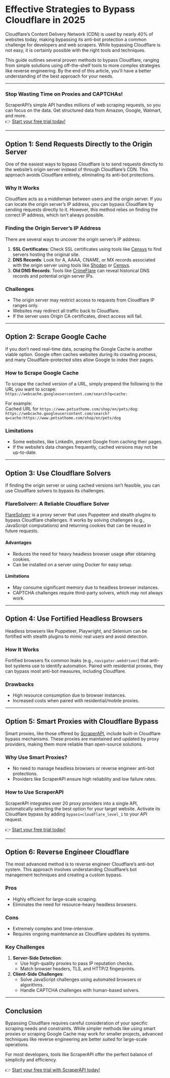 # Effective Strategies to Bypass Cloudflare in 2025

Cloudflare’s Content Delivery Network (CDN) is used by nearly 40% of websites today, making bypassing its anti-bot protection a common challenge for developers and web scrapers. While bypassing Cloudflare is not easy, it is certainly possible with the right tools and techniques.

This guide outlines several proven methods to bypass Cloudflare, ranging from simple solutions using off-the-shelf tools to more complex strategies like reverse engineering. By the end of this article, you'll have a better understanding of the best approach for your needs.

---

### Stop Wasting Time on Proxies and CAPTCHAs!

ScraperAPI’s simple API handles millions of web scraping requests, so you can focus on the data. Get structured data from Amazon, Google, Walmart, and more.  
👉 [Start your free trial today!](https://bit.ly/Scraperapi)

---

## Option 1: Send Requests Directly to the Origin Server

One of the easiest ways to bypass Cloudflare is to send requests directly to the website’s origin server instead of through Cloudflare’s CDN. This approach avoids Cloudflare entirely, eliminating its anti-bot protections.

### Why It Works
Cloudflare acts as a middleman between users and the origin server. If you can locate the origin server’s IP address, you can bypass Cloudflare by sending requests directly to it. However, this method relies on finding the correct IP address, which isn’t always possible.

### Finding the Origin Server’s IP Address
There are several ways to uncover the origin server’s IP address:

1. **SSL Certificates**: Check SSL certificates using tools like [Censys](https://search.censys.io/) to find servers hosting the original site.
2. **DNS Records**: Look for A, AAAA, CNAME, or MX records associated with the origin server using tools like [Shodan](https://shodan.io) or [Censys](https://search.censys.io/).
3. **Old DNS Records**: Tools like [CrimeFlare](https://github.com/zidansec/CloudPeler) can reveal historical DNS records and potential origin server IPs.

### Challenges
- The origin server may restrict access to requests from Cloudflare IP ranges only.
- Websites may redirect all traffic back to Cloudflare.
- If the server uses Origin CA certificates, direct access will fail.

---

## Option 2: Scrape Google Cache

If you don’t need real-time data, scraping the Google Cache is another viable option. Google often caches websites during its crawling process, and many Cloudflare-protected sites allow Google to index their pages.

### How to Scrape Google Cache
To scrape the cached version of a URL, simply prepend the following to the URL you want to scrape:  
`https://webcache.googleusercontent.com/search?q=cache:`

For example:  
Cached URL for `https://www.petsathome.com/shop/en/pets/dog`:  
`https://webcache.googleusercontent.com/search?q=cache:https://www.petsathome.com/shop/en/pets/dog`

### Limitations
- Some websites, like LinkedIn, prevent Google from caching their pages.
- If the website’s data changes frequently, cached versions may not be up-to-date.

---

## Option 3: Use Cloudflare Solvers

If finding the origin server or using cached versions isn’t feasible, you can use Cloudflare solvers to bypass its challenges.

### FlareSolverr: A Reliable Cloudflare Solver
[FlareSolverr](https://github.com/FlareSolverr/FlareSolverr) is a proxy server that uses Puppeteer and stealth plugins to bypass Cloudflare challenges. It works by solving challenges (e.g., JavaScript computations) and returning cookies that can be reused in future requests.

#### Advantages
- Reduces the need for heavy headless browser usage after obtaining cookies.
- Can be installed on a server using Docker for easy setup.

#### Limitations
- May consume significant memory due to headless browser instances.
- CAPTCHA challenges require third-party solvers, which may not always work.

---

## Option 4: Use Fortified Headless Browsers

Headless browsers like Puppeteer, Playwright, and Selenium can be fortified with stealth plugins to mimic real users and avoid detection.

### How It Works
Fortified browsers fix common leaks (e.g., `navigator.webdriver`) that anti-bot systems use to identify automation. Paired with residential proxies, they can bypass most anti-bot measures, including Cloudflare.

### Drawbacks
- High resource consumption due to browser instances.
- Increased costs when paired with residential/mobile proxies.

---

## Option 5: Smart Proxies with Cloudflare Bypass

Smart proxies, like those offered by [ScraperAPI](https://bit.ly/Scraperapi), include built-in Cloudflare bypass mechanisms. These proxies are maintained and updated by proxy providers, making them more reliable than open-source solutions.

### Why Use Smart Proxies?
- No need to manage headless browsers or reverse engineer anti-bot protections.
- Providers like ScraperAPI ensure high reliability and low failure rates.

### How to Use ScraperAPI
ScraperAPI integrates over 20 proxy providers into a single API, automatically selecting the best option for your target website. Activate its Cloudflare bypass by adding `bypass=cloudflare_level_1` to your API request.

👉 [Start your free trial today!](https://bit.ly/Scraperapi)

---

## Option 6: Reverse Engineer Cloudflare

The most advanced method is to reverse engineer Cloudflare’s anti-bot system. This approach involves understanding Cloudflare’s bot management techniques and creating a custom bypass.

### Pros
- Highly efficient for large-scale scraping.
- Eliminates the need for resource-heavy headless browsers.

### Cons
- Extremely complex and time-intensive.
- Requires ongoing maintenance as Cloudflare updates its systems.

### Key Challenges
1. **Server-Side Detection**:
   - Use high-quality proxies to pass IP reputation checks.
   - Match browser headers, TLS, and HTTP/2 fingerprints.
2. **Client-Side Challenges**:
   - Solve JavaScript challenges using automated browsers or algorithms.
   - Handle CAPTCHA challenges with human-based solvers.

---

## Conclusion

Bypassing Cloudflare requires careful consideration of your specific scraping needs and constraints. While simpler methods like using smart proxies or scraping Google Cache may work for smaller projects, advanced techniques like reverse engineering are better suited for large-scale operations.

For most developers, tools like ScraperAPI offer the perfect balance of simplicity and efficiency.

👉 [Start your free trial with ScraperAPI today!](https://bit.ly/Scraperapi)

